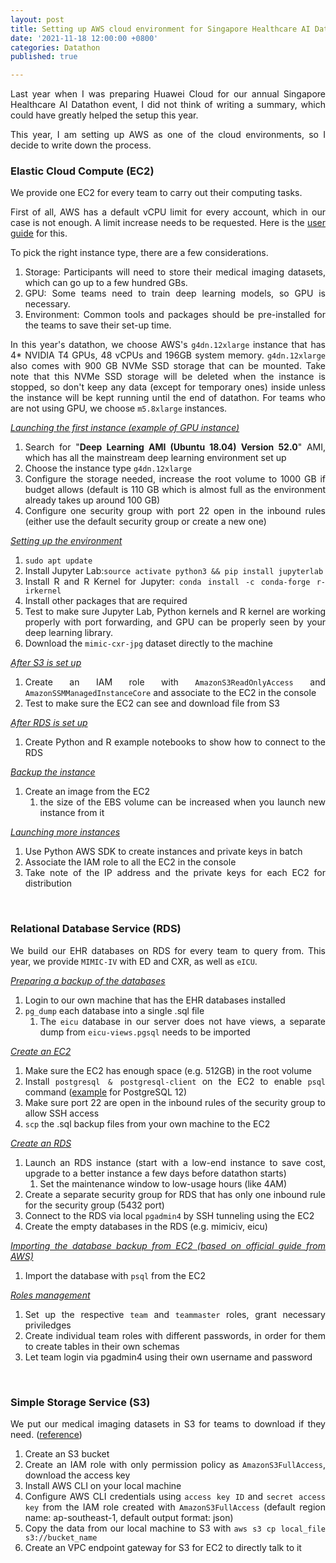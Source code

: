 ```yaml
---
layout: post
title: Setting up AWS cloud environment for Singapore Healthcare AI Datathon 2021
date: '2021-11-18 12:00:00 +0800'
categories: Datathon
published: true

---
```


<style>body {text-align: justify}</style>

Last year when I was preparing Huawei Cloud for our annual Singapore Healthcare AI Datathon event, I did not think of writing a summary, which could have greatly helped the setup this year. 

This year, I am setting up AWS as one of the cloud environments, so I decide to write down the process.

### Elastic Cloud Compute (EC2)

We provide one EC2 for every team to carry out their computing tasks. 

First of all, AWS has a default vCPU limit for every account, which in our case is not enough. A limit increase needs to be requested. Here is the [user guide](https://docs.aws.amazon.com/AWSEC2/latest/UserGuide/ec2-on-demand-instances.html) for this.

To pick the right instance type, there are a few considerations.

1. Storage: Participants will need to store their medical imaging datasets, which can go up to a few hundred GBs.
2. GPU: Some teams need to train deep learning models, so GPU is necessary.
3. Environment: Common tools and packages should be pre-installed for the teams to save their set-up time.

In this year's datathon, we choose AWS's `g4dn.12xlarge` instance that has 4* NVIDIA T4 GPUs, 48 vCPUs and 196GB system memory. `g4dn.12xlarge` also comes with 900 GB NVMe SSD storage that can be mounted. Take note that this NVMe SSD storage will be deleted when the instance is stopped, so don't keep any data (except for temporary ones) inside unless the instance will be kept running until the end of datathon. For teams who are not using GPU, we choose `m5.8xlarge` instances.

<u>*Launching the first instance (example of GPU instance)*</u>

1. Search for "**Deep Learning AMI (Ubuntu 18.04) Version 52.0**" AMI, which has all the mainstream deep learning environment set up
2. Choose the instance type `g4dn.12xlarge`
3. Configure the storage needed, increase the root volume to 1000 GB if budget allows (default is 110 GB which is almost full as the environment already takes up around 100 GB)
4. Configure one security group with port 22 open in the inbound rules (either use the default security group or create a new one)

<u>*Setting up the environment*</u>

1. `sudo apt update`
2. Install Jupyter Lab:`source activate python3 && pip install jupyterlab`
3. Install R and R Kernel for Jupyter: `conda install -c conda-forge r-irkernel`
4. Install other packages that are required
5. Test to make sure Jupyter Lab, Python kernels and R kernel are working properly with port forwarding, and GPU can be properly seen by your deep learning library.
6. Download the `mimic-cxr-jpg` dataset directly to the machine

<u>*After S3 is set up*</u>

1. Create an IAM role with `AmazonS3ReadOnlyAccess` and `AmazonSSMManagedInstanceCore` and associate to the EC2 in the console
2. Test to make sure the EC2 can see and download file from S3

*<u>After RDS is set up</u>*

1. Create Python and R example notebooks to show how to connect to the RDS

*<u>Backup the instance</u>*

1. Create an image from the EC2
   1. the size of the EBS volume can be increased when you launch new instance from it

*<u>Launching more instances</u>*

1. Use Python AWS SDK to create instances and private keys in batch
2. Associate the IAM role to all the EC2 in the console
3. Take note of the IP address and the private keys for each EC2 for distribution

<br>

### Relational Database Service (RDS)

We build our EHR databases on RDS for every team to query from. This year, we provide `MIMIC-IV` with ED and CXR, as well as `eICU`.

*<u>Preparing a backup of the databases</u>*

1. Login to our own machine that has the EHR databases installed
2. `pg_dump` each database into a single .sql file
   1. The `eicu` database in our server does not have views, a separate dump from `eicu-views.pgsql` needs to be imported

*<u>Create an EC2</u>*

1. Make sure the EC2 has enough space (e.g. 512GB) in the root volume
2. Install `postgresql & postgresql-client` on the EC2 to enable `psql` command ([example](https://computingforgeeks.com/install-postgresql-12-on-ubuntu/) for PostgreSQL 12)
3. Make sure port 22 are open in the inbound rules of the security group to allow SSH access
4. `scp` the .sql backup files from your own machine to the EC2

*<u>Create an RDS</u>*

1. Launch an RDS instance (start with a low-end instance to save cost, upgrade to a better instance a few days before datathon starts)
   1. Set the maintenance window to low-usage hours (like 4AM)
2. Create a separate security group for RDS that has only one inbound rule for the security group (5432 port)
3. Connect to the RDS via local `pgadmin4` by SSH tunneling using the EC2
4. Create the empty databases in the RDS (e.g. mimiciv, eicu)

*<u>Importing the database backup from EC2 (based on official [guide](https://docs.aws.amazon.com/AmazonRDS/latest/UserGuide/PostgreSQL.Procedural.Importing.EC2.html) from AWS)</u>*

1. Import the database with `psql` from the EC2

<u>*Roles management*</u>

1. Set up the respective `team` and `teammaster` roles, grant necessary priviledges
2. Create individual team roles with different passwords, in order for them to create tables in their own schemas
3. Let team login via pgadmin4 using their own username and password

<br>

### Simple Storage Service (S3)

We put our medical imaging datasets in S3 for teams to download if they need. ([reference](https://adamtheautomator.com/upload-file-to-s3/))

1. Create an S3 bucket
2. Create an IAM role with only permission policy as `AmazonS3FullAccess`, download the access key
3. Install AWS CLI on your local machine
4. Configure AWS CLI credentials using `access key ID` and `secret access key` from the IAM role created with `AmazonS3FullAccess` (default region name: ap-southeast-1, default output format: json)
5. Copy the data from our local machine to S3 with `aws s3 cp local_file s3://bucket_name`
6. Create an VPC endpoint gateway for S3 for EC2 to directly talk to it